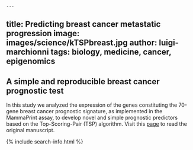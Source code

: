 	---
title: Predicting breast cancer metastatic progression
image: images/science/kTSPbreast.jpg
author: luigi-marchionni
tags: biology, medicine, cancer, epigenomics
---

## **A simple and reproducible breast cancer prognostic test**

In this study we analyzed the expression of the genes constituting the 70-gene breast cancer prognostic signature, as implemented in the MammaPrint assay, to develop novel and simple prognostic predictors based on the Top-Scoring-Pair (TSP) algorithm. 
Visit this [page](https://bmcgenomics.biomedcentral.com/articles/10.1186/1471-2164-14-336)
to read the original manuscript.

{% include search-info.html %}

